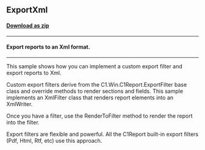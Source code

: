 ## ExportXml
#### [Download as zip](https://minhaskamal.github.io/DownGit/#/home?url=https://github.com/GrapeCity/ComponentOne-WinForms-Samples/tree/master/NetFramework\Reports\C1Report\Cs\ExportXml)
____
#### Export reports to an Xml format.
____
This sample shows how you can implement a custom export filter and export reports to Xml. 

Custom export filters derive from the C1.Win.C1Report.ExportFilter base class and override methods to render sections and fields. This sample implements an XmlFilter class that renders report elements into an XmlWriter. 

Once you have a filter, use the RenderToFilter method to render the report into the filter. 

Export filters are flexible and powerful. All the C1Report built-in export filters (Pdf, Html, Rtf, etc) use this approach. 